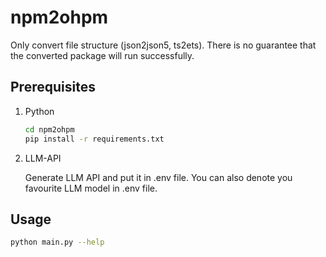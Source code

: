 # npm2ohpm

Only convert file structure (json2json5, ts2ets). There is no guarantee that the converted package will run successfully.

## Prerequisites

1. Python
   
    ```bash
    cd npm2ohpm
    pip install -r requirements.txt
    ```

2. LLM-API
   
    Generate LLM API and put it in .env file. You can also denote you favourite LLM model in .env file.
   


## Usage 
```bash
python main.py --help
```
